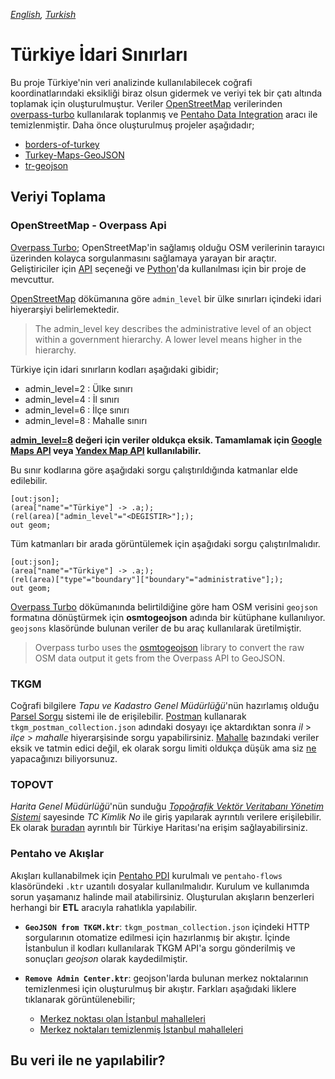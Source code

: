 *[English](README.md), [Turkish](README.tr.md)*

# Türkiye İdari Sınırları

Bu proje Türkiye'nin veri analizinde kullanılabilecek coğrafi koordinatlarındaki eksikliği biraz olsun gidermek ve veriyi tek bir çatı altında toplamak için oluşturulmuştur. Veriler [OpenStreetMap](https://www.openstreetmap.org/) verilerinden [overpass-turbo](http://overpass-api.de/) kullanılarak toplanmış ve [Pentaho Data Integration](https://www.hitachivantara.com/en-us/products/data-management-analytics/pentaho-platform/pentaho-data-integration.html) aracı ile temizlenmiştir. Daha önce oluşturulmuş projeler aşağıdadır;

* [borders-of-turkey](https://github.com/uyasarkocal/borders-of-turkey)
* [Turkey-Maps-GeoJSON](https://github.com/alpers/Turkey-Maps-GeoJSON)
* [tr-geojson](https://github.com/cihadturhan/tr-geojson)

## Veriyi Toplama

### OpenStreetMap - Overpass Api

[Overpass Turbo](http://overpass-turbo.eu/); OpenStreetMap'in sağlamış olduğu OSM verilerinin tarayıcı üzerinden kolayca sorgulanmasını sağlamaya yarayan bir araçtır. Geliştiriciler için [API](https://wiki.openstreetmap.org/wiki/Overpass_API) seçeneği ve [Python](https://github.com/mvexel/overpass-api-python-wrapper)'da kullanılması için bir proje de mevcuttur. 


[OpenStreetMap](https://wiki.openstreetmap.org/wiki/Key:admin_level) dökümanına göre `admin_level` bir ülke sınırları içindeki idari hiyerarşiyi belirlemektedir. 

> The admin_level key describes the administrative level of an object within a government hierarchy. A lower level means higher in the hierarchy.

Türkiye için idari sınırların kodları aşağıdaki gibidir;

* admin_level=2 : Ülke sınırı
* admin_level=4 : İl sınırı
* admin_level=6 : İlçe sınırı
* admin_level=8 : Mahalle sınırı

**[admin_level=8](geojsons/turkey-admin-level-8.geojson) değeri için veriler oldukça eksik. Tamamlamak için [Google Maps API](https://developers.google.com/maps/documentation?hl=tr) veya [Yandex Map API](https://tech.yandex.com.tr/maps/) kullanılabilir.**

Bu sınır kodlarına göre aşağıdaki sorgu çalıştırıldığında katmanlar elde edilebilir.
```
[out:json];
(area["name"="Türkiye"] -> .a;);
(rel(area)["admin_level"="<DEGISTIR>"];);
out geom;
```

Tüm katmanları bir arada görüntülemek için aşağıdaki sorgu çalıştırılmalıdır.
```
[out:json];
(area["name"="Türkiye"] -> .a;);
(rel(area)["type"="boundary"]["boundary"="administrative"];);
out geom;
```

[Overpass Turbo](https://wiki.openstreetmap.org/wiki/ES:Overpass_turbo/GeoJSON) dökümanında belirtildiğine göre ham OSM verisini `geojson` formatına dönüştürmek için **osmtogeojson** adında bir kütüphane kullanılıyor. `geojsons` klasöründe bulunan veriler de bu araç kullanılarak üretilmiştir.

> Overpass turbo uses the [osmtogeojson](https://github.com/tyrasd/osmtogeojson) library to convert the raw OSM data output it gets from the Overpass API to GeoJSON.

### TKGM

Coğrafi bilgilere *Tapu ve Kadastro Genel Müdürlüğü*'nün hazırlamış olduğu [Parsel Sorgu](https://parselsorgu.tkgm.gov.tr/) sistemi ile de erişilebilir. [Postman]() kullanarak `tkgm_postman_collection.json` adındaki dosyayı içe aktardıktan sonra *il* > *ilçe* > *mahalle* hiyerarşisinde sorgu yapabilirsiniz. [Mahalle](geojsons/istanbul-neighbourhood-tkgm.geojson) bazındaki veriler eksik ve tatmin edici değil, ek olarak sorgu limiti oldukça düşük ama siz [ne](http://spys.me/proxy.txt) yapacağınızı biliyorsunuz.

### TOPOVT

*Harita Genel Müdürlüğü*'nün sunduğu *[Topoğrafik Vektör Veritabanı Yönetim Sistemi](https://topovt.harita.gov.tr/)* sayesinde *TC Kimlik No* ile giriş yapılarak ayrıntılı verilere erişilebilir. Ek olarak [buradan](https://atlas.harita.gov.tr/) ayrıntılı bir Türkiye Haritası'na erişim sağlayabilirsiniz.

### Pentaho ve Akışlar

Akışları kullanabilmek için [Pentaho PDI](https://sourceforge.net/projects/pentaho/files/Pentaho%209.0/) kurulmalı ve `pentaho-flows` klasöründeki `.ktr` uzantılı dosyalar kullanılmalıdır. Kurulum ve kullanımda sorun yaşamanız halinde mail atabilirsiniz. Oluşturulan akışların benzerleri herhangi bir **ETL** aracıyla rahatlıkla yapılabilir.

* **`GeoJSON from TKGM.ktr`**: `tkgm_postman_collection.json` içindeki HTTP sorgularının otomatize edilmesi için hazırlanmış bir akıştır. İçinde İstanbulun il kodları kullanılarak TKGM API'a sorgu gönderilmiş ve sonuçları *geojson* olarak kaydedilmiştir.

* **`Remove Admin Center.ktr`**: geojson'larda bulunan merkez noktalarının temizlenmesi için oluşturulmuş bir akıştır. Farkları aşağıdaki liklere tıklanarak görüntülenebilir;

    * [Merkez noktası olan İstanbul mahalleleri](geojsons/istanbul-admin-level-8.geojson)
    * [Merkez noktaları temizlenmiş İstanbul mahalleleri](geojsons/istanbul-admin-level-8-without-centers.geojson)

## Bu veri ile ne yapılabilir?

